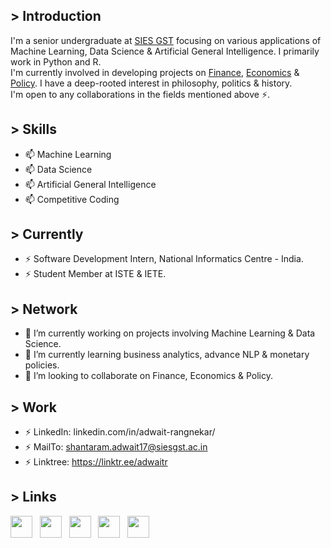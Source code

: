## > Introduction
<p align="justified">
I'm a senior undergraduate at <a href="https://en.wikipedia.org/wiki/SIES_Graduate_School_of_Technology">SIES GST</a> focusing on various applications of Machine Learning, Data Science & Artificial General Intelligence. I primarily work in Python and R.<br>
I'm currently involved in developing projects on <a href="https://github.com/adwaitr/University-Banking-Interface">Finance</a>, <a href="https://github.com/adwaitr/AlgorithmicSecuritiesAnalysisPython-ASAP-">Economics</a> & <a href="https://github.com/adwaitr/TwitterSentimentAnalysis">Policy</a>.
I have a deep-rooted interest in philosophy, politics & history.<br>
I'm open to any collaborations in the fields mentioned above ⚡. 
</p>

## > Skills
* 📫 Machine Learning
* 📫 Data Science
* 📫 Artificial General Intelligence
* 📫 Competitive Coding

## > Currently
* ⚡ Software Development Intern, National Informatics Centre - India.
* ⚡ Student Member at ISTE & IETE.

## > Network
* 🔭 I’m currently working on projects involving Machine Learning & Data Science.
* 🌱 I’m currently learning business analytics, advance NLP & monetary policies. 
* 👯 I’m looking to collaborate on Finance, Economics & Policy.

## > Work
- ⚡ LinkedIn: linkedin.com/in/adwait-rangnekar/
- ⚡ MailTo: shantaram.adwait17@siesgst.ac.in
- ⚡ Linktree: https://linktr.ee/adwaitr

## > Links
<p align="left">
    <a href="mailto:shantaram.adwait17@siesgst.ac.in"><img height="35" src="https://images-wixmp-ed30a86b8c4ca887773594c2.wixmp.com/f/f3802aa3-d5d1-45e1-acef-1cb7ba2f1081/dcccmuu-e13f8004-6889-48e3-a4b9-f9f2c80ba46d.png?token=eyJ0eXAiOiJKV1QiLCJhbGciOiJIUzI1NiJ9.eyJzdWIiOiJ1cm46YXBwOiIsImlzcyI6InVybjphcHA6Iiwib2JqIjpbW3sicGF0aCI6IlwvZlwvZjM4MDJhYTMtZDVkMS00NWUxLWFjZWYtMWNiN2JhMmYxMDgxXC9kY2NjbXV1LWUxM2Y4MDA0LTY4ODktNDhlMy1hNGI5LWY5ZjJjODBiYTQ2ZC5wbmcifV1dLCJhdWQiOlsidXJuOnNlcnZpY2U6ZmlsZS5kb3dubG9hZCJdfQ.c83ZeQYWT05653nq1M0t4BiF_ihfeO1OlTgorpNmJnM"></a>&nbsp;&nbsp;
    <a href="https://www.linkedin.com/in/adwait-rangnekar/"><img height="35" src="https://cdn4.iconfinder.com/data/icons/social-messaging-ui-color-shapes-2-free/128/social-linkedin-circle-512.png"></a>&nbsp;&nbsp;
    <a href="https://twitter.com/AdwaitRangnekar"><img height="35" src="https://images-wixmp-ed30a86b8c4ca887773594c2.wixmp.com/f/f3802aa3-d5d1-45e1-acef-1cb7ba2f1081/dcccp7z-f8307a96-e563-44c5-942e-b50afbef4bfa.png?token=eyJ0eXAiOiJKV1QiLCJhbGciOiJIUzI1NiJ9.eyJzdWIiOiJ1cm46YXBwOiIsImlzcyI6InVybjphcHA6Iiwib2JqIjpbW3sicGF0aCI6IlwvZlwvZjM4MDJhYTMtZDVkMS00NWUxLWFjZWYtMWNiN2JhMmYxMDgxXC9kY2NjcDd6LWY4MzA3YTk2LWU1NjMtNDRjNS05NDJlLWI1MGFmYmVmNGJmYS5wbmcifV1dLCJhdWQiOlsidXJuOnNlcnZpY2U6ZmlsZS5kb3dubG9hZCJdfQ.MA5GNab6OCghW7KiWcf4g7TeuZr8Si0dmA56qVGoo0g"></a>&nbsp;&nbsp;
    <a href="https://www.instagram.com/adwait.rangnekar/"><img height="35" src="https://images-wixmp-ed30a86b8c4ca887773594c2.wixmp.com/f/f3802aa3-d5d1-45e1-acef-1cb7ba2f1081/dcccoxm-617bdf8f-bc1c-4a51-a806-fe8d236be6ef.png?token=eyJ0eXAiOiJKV1QiLCJhbGciOiJIUzI1NiJ9.eyJzdWIiOiJ1cm46YXBwOiIsImlzcyI6InVybjphcHA6Iiwib2JqIjpbW3sicGF0aCI6IlwvZlwvZjM4MDJhYTMtZDVkMS00NWUxLWFjZWYtMWNiN2JhMmYxMDgxXC9kY2Njb3htLTYxN2JkZjhmLWJjMWMtNGE1MS1hODA2LWZlOGQyMzZiZTZlZi5wbmcifV1dLCJhdWQiOlsidXJuOnNlcnZpY2U6ZmlsZS5kb3dubG9hZCJdfQ.3bLjSGRJe-6vuZ6lmZZePU-32lt-bC1gCpkiAb6H4Ow"></a>&nbsp;&nbsp;
    <a href="https://linktr.ee/adwaitr"><img height="35" src="https://images-wixmp-ed30a86b8c4ca887773594c2.wixmp.com/f/f3802aa3-d5d1-45e1-acef-1cb7ba2f1081/dcccqwn-c2c059d2-aa53-452e-88f6-ce70f6bd27b1.png?token=eyJ0eXAiOiJKV1QiLCJhbGciOiJIUzI1NiJ9.eyJzdWIiOiJ1cm46YXBwOiIsImlzcyI6InVybjphcHA6Iiwib2JqIjpbW3sicGF0aCI6IlwvZlwvZjM4MDJhYTMtZDVkMS00NWUxLWFjZWYtMWNiN2JhMmYxMDgxXC9kY2NjcXduLWMyYzA1OWQyLWFhNTMtNDUyZS04OGY2LWNlNzBmNmJkMjdiMS5wbmcifV1dLCJhdWQiOlsidXJuOnNlcnZpY2U6ZmlsZS5kb3dubG9hZCJdfQ.2OqxBcOiTe3qxb4F-zfko3kz88rMHpAEDOeT67OALdw"></a>&nbsp;&nbsp;
</p>
</p>

